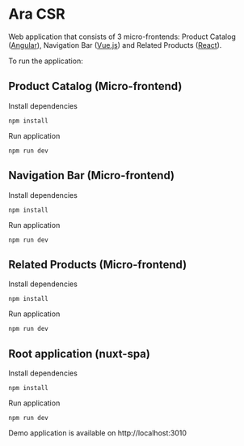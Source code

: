 # Ara CSR

Web application that consists of 3 micro-frontends: Product Catalog ([Angular](https://angular.io/)), Navigation Bar ([Vue.js](https://vuejs.org/)) and Related Products ([React](https://reactjs.org/)).

To run the application:

## Product Catalog (Micro-frontend)

Install dependencies

```shell
npm install 
```

Run application

```shell
npm run dev
```

## Navigation Bar (Micro-frontend)

Install dependencies

```shell
npm install
```

Run application

```shell
npm run dev
``` 

## Related Products (Micro-frontend)

Install dependencies

```shell
npm install
```

Run application

```shell
npm run dev
```

## Root application (nuxt-spa)

Install dependencies

```shell
npm install
``` 

Run application
```shell
npm run dev
```

Demo application is available on http://localhost:3010
